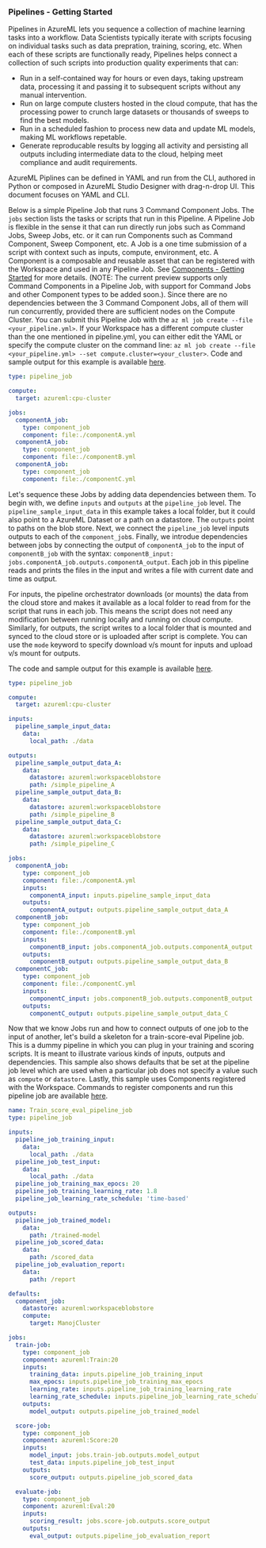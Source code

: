 
### Pipelines - Getting Started

Pipelines in AzureML lets you sequence a collection of machine learning tasks into a workflow. Data Scientists typically iterate with scripts focusing on individual tasks such as data prepration, training, scoring, etc. When each of these scripts are functionally ready, Pipelines helps connect a collection of such scripts into production quality experiments that can:
* Run in a self-contained way for hours or even days, taking upstream data, processing it and passing it to subsequent scripts without any manual intervention.
* Run on large compute clusters hosted in the cloud compute, that has the processing power to crunch large datasets or thousands of sweeps to find the best models.
* Run in a scheduled fashion to process new data and update ML models, making ML workflows repetable. 
* Generate reproducable results by logging all activity and persisting all outputs including intermediate data to the cloud, helping meet compliance and audit requirements. 

AzureML Piplines can be defined in YAML and run from the CLI, authored in Python or composed in AzureML Studio Designer with drag-n-drop UI. This document focuses on YAML and CLI.

Below is a simple Pipeline Job that runs 3 Command Component Jobs. The `jobs` section lists the tasks or scripts that run in this Pipeline. A Pipeline Job is flexible in the sense it that can run directly run jobs such as Command Jobs, Sweep Jobs, etc. or it can run Components such as Command Component, Sweep Component, etc. A Job is a one time submission of a script with context such as inputs, compute, environment, etc. A Component is a composable and reusable asset that can be registered with the Workspace and used in any Pipeline Job. See [Components - Getting Started](https://github.com/ManojBableshwar/AzureML/blob/master/docs/components.md) for more details. (NOTE: The current preview supports only Command Components in a Pipeline Job, with support for Command Jobs and other Component types to be added soon.). Since there are no dependencies between the 3 Command Component Jobs, all of them will run concurrently, provided there are sufficient nodes on the Compute Cluster. You can submit this Pipeline Job with the `az ml job create --file <your_pipeline.yml>`. If your Workspace has a different compute cluster than the one mentioned in pipeline.yml, you can either edit the YAML or specify the compute cluster on the command line: `az ml job create --file <your_pipeline.yml> --set compute.cluster=<your_cluster>`. Code and sample output for this example is available [here](https://github.com/ManojBableshwar/AzureML/tree/master/samples/3a_basic_pipeline).

```yaml
type: pipeline_job

compute:
  target: azureml:cpu-cluster

jobs:
  componentA_job:
    type: component_job
    component: file:./componentA.yml
  componentA_job:
    type: component_job
    component: file:./componentB.yml
  componentA_job:
    type: component_job
    component: file:./componentC.yml
```

Let's sequence these Jobs by adding data dependencies between them. To begin with, we define `inputs` and `outputs` at the `pipeline_job` level. The `pipeline_sample_input_data` in this example takes a local folder, but it could also point to a AzureML Dataset or a path on a datastore. The `outputs` point to paths on the blob store. Next, we connect the `pipeline_job` level inputs outputs to each of the `component_job`s. Finally, we introdue dependencies between jobs by connecting the output of `componentA_job` to the input of `componentB_job` with the syntax: `componentB_input: jobs.componentA_job.outputs.componentA_output`. Each job in this pipeline reads and prints the files in the input and writes a file with current date and time as output. 

For inputs, the pipeline orchestrator downloads (or mounts) the data from the cloud store and makes it available as a local folder to read from for the script that runs in each job. This means the script does not need any modification between running locally and running on cloud compute. Similarly, for outputs, the script writes to a local folder that is mounted and synced to the cloud store or is uploaded after script is complete. You can use the `mode` keyword to specify download v/s mount for inputs and upload v/s mount for outputs.  

The code and sample output for this example is available [here](https://github.com/ManojBableshwar/AzureML/tree/master/samples/3b_pipline_with_data).


```yaml
type: pipeline_job

compute:
  target: azureml:cpu-cluster

inputs:
  pipeline_sample_input_data:
    data:
      local_path: ./data

outputs:
  pipeline_sample_output_data_A:
    data:
      datastore: azureml:workspaceblobstore
      path: /simple_pipeline_A
  pipeline_sample_output_data_B:
    data:
      datastore: azureml:workspaceblobstore
      path: /simple_pipeline_B
  pipeline_sample_output_data_C:
    data:
      datastore: azureml:workspaceblobstore
      path: /simple_pipeline_C

jobs:
  componentA_job:
    type: component_job
    component: file:./componentA.yml
    inputs:
      componentA_input: inputs.pipeline_sample_input_data
    outputs:
      componentA_output: outputs.pipeline_sample_output_data_A
  componentB_job:
    type: component_job
    component: file:./componentB.yml
    inputs:
      componentB_input: jobs.componentA_job.outputs.componentA_output
    outputs:
      componentB_output: outputs.pipeline_sample_output_data_B
  componentC_job:
    type: component_job
    component: file:./componentC.yml
    inputs:
      componentC_input: jobs.componentB_job.outputs.componentB_output
    outputs:
      componentC_output: outputs.pipeline_sample_output_data_C
```

Now that we know Jobs run and how to connect outputs of one job to the input of another, let's build a skeleton for a train-score-eval Pipeline job. This is a dummy pipeline in which you can plug in your training and scoring scripts. It is meant to illustrate various kinds of inputs, outputs and dependencies. This sample also shows defaults that be set at the pipeline job level which are used when a particular job does not specify a value such as `compute` or `datastore`. Lastly, this sample uses Components registered with the Workspace. Commands to register components and run this pipeline job are available [here](https://github.com/ManojBableshwar/AzureML/tree/master/samples/1b_e2e_registered_components).

```yaml
name: Train_score_eval_pipeline_job
type: pipeline_job

inputs:
  pipeline_job_training_input: 
    data:
      local_path: ./data
  pipeline_job_test_input:
    data:
      local_path: ./data
  pipeline_job_training_max_epocs: 20
  pipeline_job_training_learning_rate: 1.8
  pipeline_job_learning_rate_schedule: 'time-based'

outputs:
  pipeline_job_trained_model:
    data:
      path: /trained-model
  pipeline_job_scored_data:
    data:
      path: /scored_data
  pipeline_job_evaluation_report:
    data:
      path: /report

defaults:
  component_job:
    datastore: azureml:workspaceblobstore
    compute:
      target: ManojCluster

jobs:
  train-job:
    type: component_job
    component: azureml:Train:20
    inputs:
      training_data: inputs.pipeline_job_training_input
      max_epocs: inputs.pipeline_job_training_max_epocs
      learning_rate: inputs.pipeline_job_training_learning_rate
      learning_rate_schedule: inputs.pipeline_job_learning_rate_schedule
    outputs:
      model_output: outputs.pipeline_job_trained_model

  score-job:
    type: component_job
    component: azureml:Score:20
    inputs:
      model_input: jobs.train-job.outputs.model_output
      test_data: inputs.pipeline_job_test_input
    outputs:
      score_output: outputs.pipeline_job_scored_data

  evaluate-job:
    type: component_job
    component: azureml:Eval:20
    inputs:
      scoring_result: jobs.score-job.outputs.score_output
    outputs:
      eval_output: outputs.pipeline_job_evaluation_report

```



